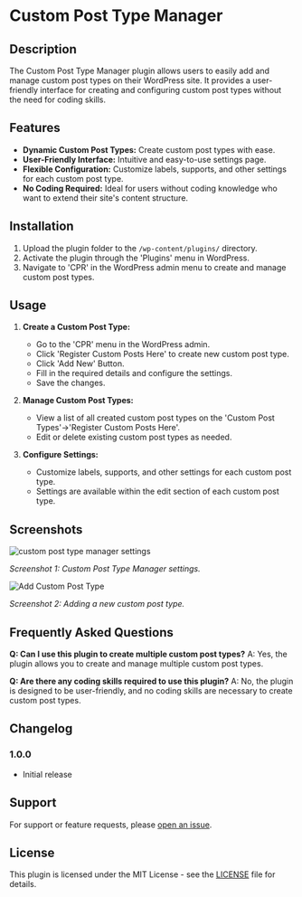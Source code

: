 # Custom Post Type Manager

## Description

The Custom Post Type Manager plugin allows users to easily add and manage custom post types on their WordPress site. It provides a user-friendly interface for creating and configuring custom post types without the need for coding skills.

## Features

- **Dynamic Custom Post Types:** Create custom post types with ease.
- **User-Friendly Interface:** Intuitive and easy-to-use settings page.
- **Flexible Configuration:** Customize labels, supports, and other settings for each custom post type.
- **No Coding Required:** Ideal for users without coding knowledge who want to extend their site's content structure.

## Installation

1. Upload the plugin folder to the `/wp-content/plugins/` directory.
2. Activate the plugin through the 'Plugins' menu in WordPress.
3. Navigate to 'CPR' in the WordPress admin menu to create and manage custom post types.

## Usage

1. **Create a Custom Post Type:**
   - Go to the 'CPR' menu in the WordPress admin.
   - Click 'Register Custom Posts Here' to create new custom post type.
   - Click 'Add New' Button.
   - Fill in the required details and configure the settings.
   - Save the changes.

2. **Manage Custom Post Types:**
   - View a list of all created custom post types on the 'Custom Post Types'->'Register Custom Posts Here'.
   - Edit or delete existing custom post types as needed.

3. **Configure Settings:**
   - Customize labels, supports, and other settings for each custom post type.
   - Settings are available within the edit section of each custom post type.

## Screenshots

![custom post type manager settings](https://github.com/kmfoysal06/wp-dynamic-cpr/assets/95936171/fe3a8efd-1313-4125-8aca-9ca0cc40aec0)


*Screenshot 1: Custom Post Type Manager settings.*

![Add Custom Post Type](https://github.com/kmfoysal06/wp-dynamic-cpr/assets/95936171/f37ad799-515e-4935-8de8-6bc1c90941cc)

*Screenshot 2: Adding a new custom post type.*

## Frequently Asked Questions

**Q: Can I use this plugin to create multiple custom post types?**
A: Yes, the plugin allows you to create and manage multiple custom post types.

**Q: Are there any coding skills required to use this plugin?**
A: No, the plugin is designed to be user-friendly, and no coding skills are necessary to create custom post types.

## Changelog

### 1.0.0
- Initial release

## Support

For support or feature requests, please [open an issue](https://github.com/kmfoysal06/wp-dynamic-cpr/issues).


## License

This plugin is licensed under the MIT License - see the [LICENSE](LICENSE) file for details.

